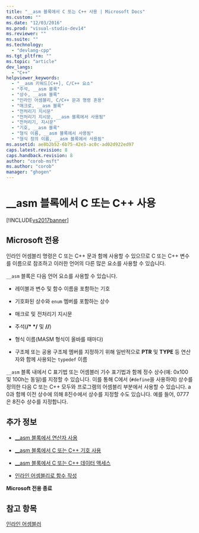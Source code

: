 ```yaml
---
title: "__asm 블록에서 C 또는 C++ 사용 | Microsoft Docs"
ms.custom: ""
ms.date: "12/03/2016"
ms.prod: "visual-studio-dev14"
ms.reviewer: ""
ms.suite: ""
ms.technology: 
  - "devlang-cpp"
ms.tgt_pltfrm: ""
ms.topic: "article"
dev_langs: 
  - "C++"
helpviewer_keywords: 
  - "__asm 키워드[C++], C/C++ 요소"
  - "주석, __asm 블록"
  - "상수, __asm 블록"
  - "인라인 어셈블리, C/C++ 문과 명령 혼용"
  - "매크로, __asm 블록"
  - "전처리기 지시문"
  - "전처리기 지시문, __asm 블록에서 사용됨"
  - "전처리기, 지시문"
  - "기호, __asm 블록"
  - "형식 이름, __asm 블록에서 사용됨"
  - "형식 정의 이름, __asm 블록에서 사용됨"
ms.assetid: ae8b2b52-6b75-42e3-ac0c-ad02d922ed97
caps.latest.revision: 8
caps.handback.revision: 8
author: "corob-msft"
ms.author: "corob"
manager: "ghogen"
---
```

# __asm 블록에서 C 또는 C++ 사용
[!INCLUDE[vs2017banner](../../assembler/inline/includes/vs2017banner.md)]

## Microsoft 전용  
 인라인 어셈블리 명령은 C 또는 C\+\+ 문과 함께 사용할 수 있으므로 C 또는 C\+\+ 변수를 이름으로 참조하고 이러한 언어의 다른 많은 요소를 사용할 수 있습니다.  
  
 `__asm` 블록은 다음 언어 요소를 사용할 수 있습니다.  
  
-   레이블과 변수 및 함수 이름을 포함하는 기호  
  
-   기호화된 상수와 `enum` 멤버를 포함하는 상수  
  
-   매크로 및 전처리기 지시문  
  
-   주석\(**\/\* \*\/** 및 **\/\/**\)  
  
-   형식 이름\(MASM 형식이 올바를 때마다\)  
  
-   구조체 또는 공용 구조체 멤버를 지정하기 위해 일반적으로 **PTR** 및 **TYPE** 등 연산자와 함께 사용되는 `typedef` 이름  
  
 `__asm` 블록 내에서 C 표기법 또는 어셈블러 기수 표기법과 함께 정수 상수\(예: 0x100 및 100h는 동일\)를 지정할 수 있습니다.  이를 통해 C에서 \(`#define`을 사용하여\) 상수를 정의한 다음 C 또는 C\+\+ 모두와 프로그램의 어셈블리 부분에서 사용할 수 있습니다.  a 0과 함께 이전 상수에 의해 8진수에서 상수를 지정할 수도 있습니다.  예를 들어, 0777은 8진수 상수를 지정합니다.  
  
## 추가 정보  
  
-   [\_\_asm 블록에서 연산자 사용](../../assembler/inline/using-operators-in-asm-blocks.md)  
  
-   [\_\_asm 블록에서 C 또는 C\+\+ 기호 사용](../../assembler/inline/using-c-or-cpp-symbols-in-asm-blocks.md)  
  
-   [\_\_asm 블록에서 C 또는 C\+\+ 데이터 액세스](../../assembler/inline/accessing-c-or-cpp-data-in-asm-blocks.md)  
  
-   [인라인 어셈블리로 함수 작성](../../assembler/inline/writing-functions-with-inline-assembly.md)  
  
 **Microsoft 전용 종료**  
  
## 참고 항목  
 [인라인 어셈블러](../../assembler/inline/inline-assembler.md)